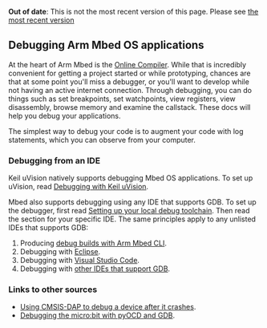<span class="warnings">**Out of date**: This is not the most recent version of this page. Please see [the most recent version](y)</span>
## Debugging Arm Mbed OS applications

At the heart of Arm Mbed is the <a href="/docs/v5.6/tools/arm-online-compiler.html" target="_blank">Online Compiler</a>. While that is incredibly convenient for getting a project started or while prototyping, chances are that at some point you'll miss a debugger, or you'll want to develop while not having an active internet connection. Through debugging, you can do things such as set breakpoints, set watchpoints, view registers, view disassembly, browse memory and examine the callstack. These docs will help you debug your applications.

The simplest way to debug your code is to augment your code with log statements, which you can observe from your computer.

### Debugging from an IDE

Keil uVision natively supports debugging Mbed OS applications. To set up uVision, read <a href="/docs/v5.6/tutorials/keil-uvision.html" target="_blank">Debugging with Keil uVision</a>.

Mbed also supports debugging using any IDE that supports GDB. To set up the debugger, first read <a href="/docs/v5.6/tools/setting-up-a-local-debug-toolchain.html" target="_blank">Setting up your local debug toolchain</a>. Then read the section for your specific IDE. The same principles apply to any unlisted IDEs that supports GDB:

1. Producing <a href="/docs/v5.6/tools/debug-builds-cli.html" target="_blank">debug builds with Arm Mbed CLI</a>.
1. Debugging with <a href="/docs/v5.6/tutorials/eclipse.html" target="_blank">Eclipse</a>.
1. Debugging with <a href="/docs/v5.6/tutorials/visual-studio-code.html" target="_blank">Visual Studio Code</a>.
1. Debugging with <a href="/docs/v5.6/tools/debugging.html" target="_blank">other IDEs that support GDB</a>.

### Links to other sources

- <a href="https://os.mbed.com/blog/entry/Post-mortem-debugging-with-ARM-mbed/" target="_blank">Using CMSIS-DAP to debug a device after it crashes</a>.
- <a href="/docs/v5.6/tutorials/debug-microbit.html" target="_blank">Debugging the micro:bit with pyOCD and GDB</a>.
